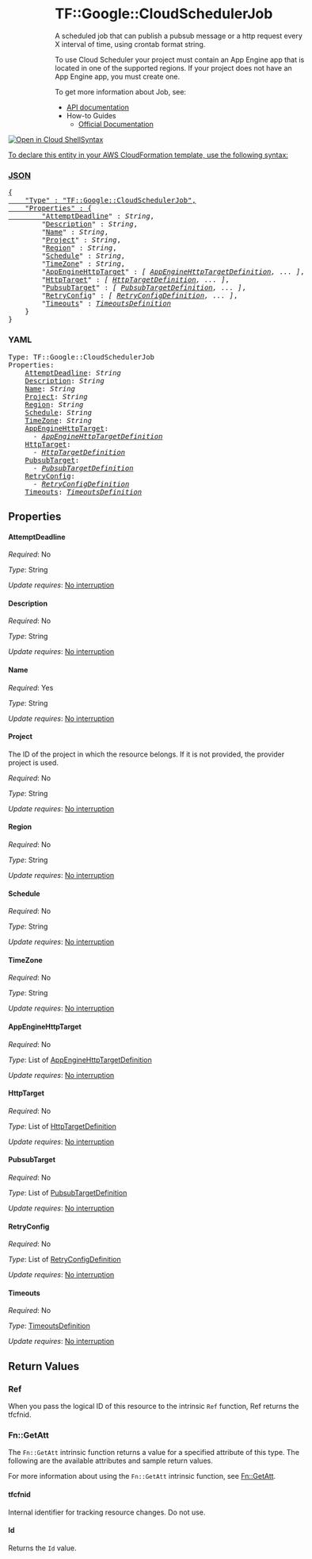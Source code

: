 # TF::Google::CloudSchedulerJob

A scheduled job that can publish a pubsub message or a http request
every X interval of time, using crontab format string.

To use Cloud Scheduler your project must contain an App Engine app
that is located in one of the supported regions. If your project
does not have an App Engine app, you must create one.


To get more information about Job, see:

* [API documentation](https://cloud.google.com/scheduler/docs/reference/rest/)
* How-to Guides
    * [Official Documentation](https://cloud.google.com/scheduler/)

<div class = "oics-button" style="float: right; margin: 0 0 -15px">
  <a href="https://console.cloud.google.com/cloudshell/open?cloudshell_git_repo=https%3A%2F%2Fgithub.com%2Fterraform-google-modules%2Fdocs-examples.git&cloudshell_working_dir=scheduler_job_pubsub&cloudshell_image=gcr.io%2Fgraphite-cloud-shell-images%2Fterraform%3Alatest&open_in_editor=main.tf&cloudshell_print=.%2Fmotd&cloudshell_tutorial=.%2Ftutorial.md" target="_blank">
    <img alt="Open in Cloud Shell" src="//gstatic.com/cloudss...

## Syntax

To declare this entity in your AWS CloudFormation template, use the following syntax:

### JSON

<pre>
{
    "Type" : "TF::Google::CloudSchedulerJob",
    "Properties" : {
        "<a href="#attemptdeadline" title="AttemptDeadline">AttemptDeadline</a>" : <i>String</i>,
        "<a href="#description" title="Description">Description</a>" : <i>String</i>,
        "<a href="#name" title="Name">Name</a>" : <i>String</i>,
        "<a href="#project" title="Project">Project</a>" : <i>String</i>,
        "<a href="#region" title="Region">Region</a>" : <i>String</i>,
        "<a href="#schedule" title="Schedule">Schedule</a>" : <i>String</i>,
        "<a href="#timezone" title="TimeZone">TimeZone</a>" : <i>String</i>,
        "<a href="#appenginehttptarget" title="AppEngineHttpTarget">AppEngineHttpTarget</a>" : <i>[ <a href="appenginehttptargetdefinition.md">AppEngineHttpTargetDefinition</a>, ... ]</i>,
        "<a href="#httptarget" title="HttpTarget">HttpTarget</a>" : <i>[ <a href="httptargetdefinition.md">HttpTargetDefinition</a>, ... ]</i>,
        "<a href="#pubsubtarget" title="PubsubTarget">PubsubTarget</a>" : <i>[ <a href="pubsubtargetdefinition.md">PubsubTargetDefinition</a>, ... ]</i>,
        "<a href="#retryconfig" title="RetryConfig">RetryConfig</a>" : <i>[ <a href="retryconfigdefinition.md">RetryConfigDefinition</a>, ... ]</i>,
        "<a href="#timeouts" title="Timeouts">Timeouts</a>" : <i><a href="timeoutsdefinition.md">TimeoutsDefinition</a></i>
    }
}
</pre>

### YAML

<pre>
Type: TF::Google::CloudSchedulerJob
Properties:
    <a href="#attemptdeadline" title="AttemptDeadline">AttemptDeadline</a>: <i>String</i>
    <a href="#description" title="Description">Description</a>: <i>String</i>
    <a href="#name" title="Name">Name</a>: <i>String</i>
    <a href="#project" title="Project">Project</a>: <i>String</i>
    <a href="#region" title="Region">Region</a>: <i>String</i>
    <a href="#schedule" title="Schedule">Schedule</a>: <i>String</i>
    <a href="#timezone" title="TimeZone">TimeZone</a>: <i>String</i>
    <a href="#appenginehttptarget" title="AppEngineHttpTarget">AppEngineHttpTarget</a>: <i>
      - <a href="appenginehttptargetdefinition.md">AppEngineHttpTargetDefinition</a></i>
    <a href="#httptarget" title="HttpTarget">HttpTarget</a>: <i>
      - <a href="httptargetdefinition.md">HttpTargetDefinition</a></i>
    <a href="#pubsubtarget" title="PubsubTarget">PubsubTarget</a>: <i>
      - <a href="pubsubtargetdefinition.md">PubsubTargetDefinition</a></i>
    <a href="#retryconfig" title="RetryConfig">RetryConfig</a>: <i>
      - <a href="retryconfigdefinition.md">RetryConfigDefinition</a></i>
    <a href="#timeouts" title="Timeouts">Timeouts</a>: <i><a href="timeoutsdefinition.md">TimeoutsDefinition</a></i>
</pre>

## Properties

#### AttemptDeadline

_Required_: No

_Type_: String

_Update requires_: [No interruption](https://docs.aws.amazon.com/AWSCloudFormation/latest/UserGuide/using-cfn-updating-stacks-update-behaviors.html#update-no-interrupt)

#### Description

_Required_: No

_Type_: String

_Update requires_: [No interruption](https://docs.aws.amazon.com/AWSCloudFormation/latest/UserGuide/using-cfn-updating-stacks-update-behaviors.html#update-no-interrupt)

#### Name

_Required_: Yes

_Type_: String

_Update requires_: [No interruption](https://docs.aws.amazon.com/AWSCloudFormation/latest/UserGuide/using-cfn-updating-stacks-update-behaviors.html#update-no-interrupt)

#### Project

The ID of the project in which the resource belongs.
If it is not provided, the provider project is used.

_Required_: No

_Type_: String

_Update requires_: [No interruption](https://docs.aws.amazon.com/AWSCloudFormation/latest/UserGuide/using-cfn-updating-stacks-update-behaviors.html#update-no-interrupt)

#### Region

_Required_: No

_Type_: String

_Update requires_: [No interruption](https://docs.aws.amazon.com/AWSCloudFormation/latest/UserGuide/using-cfn-updating-stacks-update-behaviors.html#update-no-interrupt)

#### Schedule

_Required_: No

_Type_: String

_Update requires_: [No interruption](https://docs.aws.amazon.com/AWSCloudFormation/latest/UserGuide/using-cfn-updating-stacks-update-behaviors.html#update-no-interrupt)

#### TimeZone

_Required_: No

_Type_: String

_Update requires_: [No interruption](https://docs.aws.amazon.com/AWSCloudFormation/latest/UserGuide/using-cfn-updating-stacks-update-behaviors.html#update-no-interrupt)

#### AppEngineHttpTarget

_Required_: No

_Type_: List of <a href="appenginehttptargetdefinition.md">AppEngineHttpTargetDefinition</a>

_Update requires_: [No interruption](https://docs.aws.amazon.com/AWSCloudFormation/latest/UserGuide/using-cfn-updating-stacks-update-behaviors.html#update-no-interrupt)

#### HttpTarget

_Required_: No

_Type_: List of <a href="httptargetdefinition.md">HttpTargetDefinition</a>

_Update requires_: [No interruption](https://docs.aws.amazon.com/AWSCloudFormation/latest/UserGuide/using-cfn-updating-stacks-update-behaviors.html#update-no-interrupt)

#### PubsubTarget

_Required_: No

_Type_: List of <a href="pubsubtargetdefinition.md">PubsubTargetDefinition</a>

_Update requires_: [No interruption](https://docs.aws.amazon.com/AWSCloudFormation/latest/UserGuide/using-cfn-updating-stacks-update-behaviors.html#update-no-interrupt)

#### RetryConfig

_Required_: No

_Type_: List of <a href="retryconfigdefinition.md">RetryConfigDefinition</a>

_Update requires_: [No interruption](https://docs.aws.amazon.com/AWSCloudFormation/latest/UserGuide/using-cfn-updating-stacks-update-behaviors.html#update-no-interrupt)

#### Timeouts

_Required_: No

_Type_: <a href="timeoutsdefinition.md">TimeoutsDefinition</a>

_Update requires_: [No interruption](https://docs.aws.amazon.com/AWSCloudFormation/latest/UserGuide/using-cfn-updating-stacks-update-behaviors.html#update-no-interrupt)

## Return Values

### Ref

When you pass the logical ID of this resource to the intrinsic `Ref` function, Ref returns the tfcfnid.

### Fn::GetAtt

The `Fn::GetAtt` intrinsic function returns a value for a specified attribute of this type. The following are the available attributes and sample return values.

For more information about using the `Fn::GetAtt` intrinsic function, see [Fn::GetAtt](https://docs.aws.amazon.com/AWSCloudFormation/latest/UserGuide/intrinsic-function-reference-getatt.html).

#### tfcfnid

Internal identifier for tracking resource changes. Do not use.

#### Id

Returns the <code>Id</code> value.

